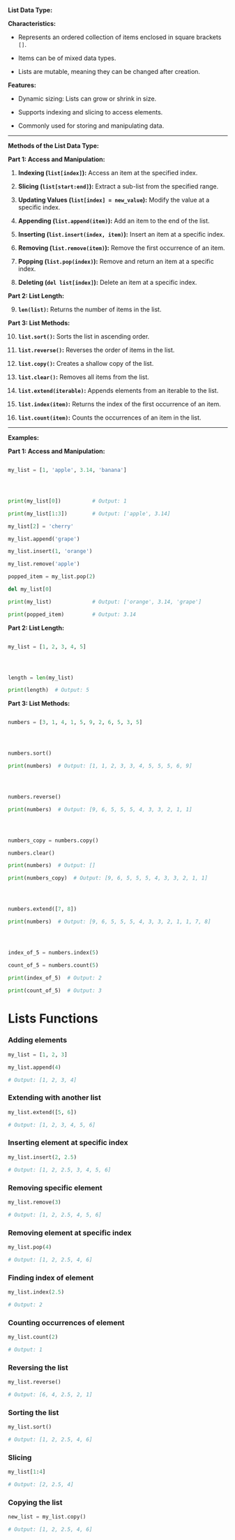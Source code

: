 
**List Data Type:**


**Characteristics:**

- Represents an ordered collection of items enclosed in square brackets `[]`.

- Items can be of mixed data types.

- Lists are mutable, meaning they can be changed after creation.




**Features:**

- Dynamic sizing: Lists can grow or shrink in size.

- Supports indexing and slicing to access elements.

- Commonly used for storing and manipulating data.



---
**Methods of the List Data Type:**




**Part 1: Access and Manipulation:**

1. **Indexing (`list[index]`):** Access an item at the specified index.

2. **Slicing (`list[start:end]`):** Extract a sub-list from the specified range.

3. **Updating Values (`list[index] = new_value`):** Modify the value at a specific index.

4. **Appending (`list.append(item)`):** Add an item to the end of the list.

5. **Inserting (`list.insert(index, item)`):** Insert an item at a specific index.

6. **Removing (`list.remove(item)`):** Remove the first occurrence of an item.

7. **Popping (`list.pop(index)`):** Remove and return an item at a specific index.

8. **Deleting (`del list[index]`):** Delete an item at a specific index.




**Part 2: List Length:**

9. **`len(list)`:** Returns the number of items in the list.




**Part 3: List Methods:**

10. **`list.sort()`:** Sorts the list in ascending order.

11. **`list.reverse()`:** Reverses the order of items in the list.

12. **`list.copy()`:** Creates a shallow copy of the list.

13. **`list.clear()`:** Removes all items from the list.

14. **`list.extend(iterable)`:** Appends elements from an iterable to the list.

15. **`list.index(item)`:** Returns the index of the first occurrence of an item.

16. **`list.count(item)`:** Counts the occurrences of an item in the list.




---




**Examples:**




**Part 1: Access and Manipulation:**

```python

my_list = [1, 'apple', 3.14, 'banana']




print(my_list[0])          # Output: 1

print(my_list[1:3])        # Output: ['apple', 3.14]

my_list[2] = 'cherry'

my_list.append('grape')

my_list.insert(1, 'orange')

my_list.remove('apple')

popped_item = my_list.pop(2)

del my_list[0]

print(my_list)             # Output: ['orange', 3.14, 'grape']

print(popped_item)         # Output: 3.14

```




**Part 2: List Length:**

```python

my_list = [1, 2, 3, 4, 5]




length = len(my_list)

print(length)  # Output: 5

```




**Part 3: List Methods:**

```python

numbers = [3, 1, 4, 1, 5, 9, 2, 6, 5, 3, 5]




numbers.sort()

print(numbers)  # Output: [1, 1, 2, 3, 3, 4, 5, 5, 5, 6, 9]




numbers.reverse()

print(numbers)  # Output: [9, 6, 5, 5, 5, 4, 3, 3, 2, 1, 1]




numbers_copy = numbers.copy()

numbers.clear()

print(numbers)  # Output: []

print(numbers_copy)  # Output: [9, 6, 5, 5, 5, 4, 3, 3, 2, 1, 1]




numbers.extend([7, 8])

print(numbers)  # Output: [9, 6, 5, 5, 5, 4, 3, 3, 2, 1, 1, 7, 8]




index_of_5 = numbers.index(5)

count_of_5 = numbers.count(5)

print(index_of_5)  # Output: 2

print(count_of_5)  # Output: 3

```


# Lists Functions

### Adding elements
```python
my_list = [1, 2, 3]

my_list.append(4)

# Output: [1, 2, 3, 4]
```



### Extending with another list
```python
my_list.extend([5, 6])

# Output: [1, 2, 3, 4, 5, 6]
```



### Inserting element at specific index
```python
my_list.insert(2, 2.5)

# Output: [1, 2, 2.5, 3, 4, 5, 6]
```



### Removing specific element
```python
my_list.remove(3)

# Output: [1, 2, 2.5, 4, 5, 6]
```



### Removing element at specific index
```python
my_list.pop(4)

# Output: [1, 2, 2.5, 4, 6]
```



### Finding index of element
```python
my_list.index(2.5)

# Output: 2
```



### Counting occurrences of element
```python
my_list.count(2)

# Output: 1
```



### Reversing the list
```python
my_list.reverse()

# Output: [6, 4, 2.5, 2, 1]
```



### Sorting the list
```python
my_list.sort()

# Output: [1, 2, 2.5, 4, 6]
```



### Slicing
```python
my_list[1:4]

# Output: [2, 2.5, 4]
```



### Copying the list
```python
new_list = my_list.copy()

# Output: [1, 2, 2.5, 4, 6]

```